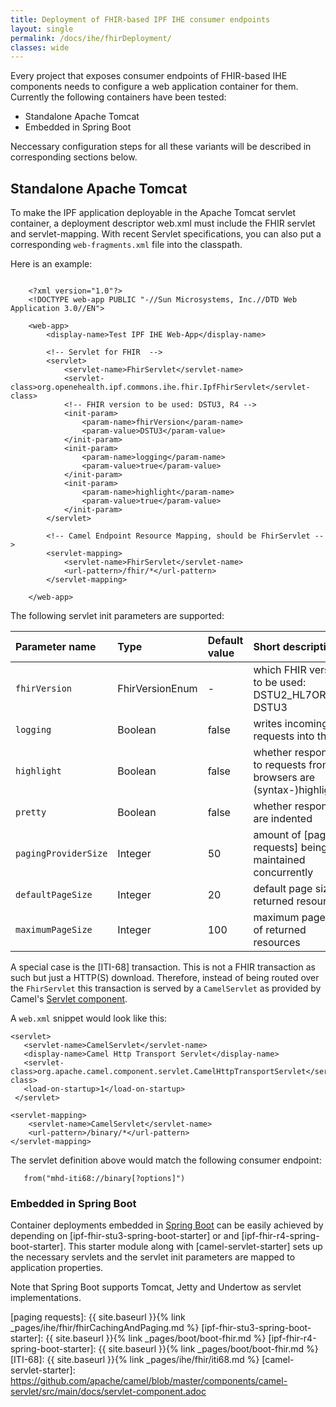```yaml
---
title: Deployment of FHIR-based IPF IHE consumer endpoints
layout: single
permalink: /docs/ihe/fhirDeployment/
classes: wide
---
```


Every project that exposes consumer endpoints of FHIR-based IHE components needs to configure a web application
container for them. Currently the following containers have been tested:

* Standalone Apache Tomcat
* Embedded in Spring Boot

Neccessary configuration steps for all these variants will be described in corresponding sections below.

## Standalone Apache Tomcat

To make the IPF application deployable in the Apache Tomcat servlet container, a deployment descriptor web.xml
must include the FHIR servlet and servlet-mapping. With recent Servlet specifications, you can also put
a corresponding `web-fragments.xml` file into the classpath.

Here is an example:

```

    <?xml version="1.0"?>
    <!DOCTYPE web-app PUBLIC "-//Sun Microsystems, Inc.//DTD Web Application 3.0//EN">

    <web-app>
        <display-name>Test IPF IHE Web-App</display-name>

        <!-- Servlet for FHIR  -->
        <servlet>
            <servlet-name>FhirServlet</servlet-name>
            <servlet-class>org.openehealth.ipf.commons.ihe.fhir.IpfFhirServlet</servlet-class>
            <!-- FHIR version to be used: DSTU3, R4 -->
            <init-param>
                <param-name>fhirVersion</param-name>
                <param-value>DSTU3</param-value>
            </init-param>
            <init-param>
                <param-name>logging</param-name>
                <param-value>true</param-value>
            </init-param>
            <init-param>
                <param-name>highlight</param-name>
                <param-value>true</param-value>
            </init-param>
        </servlet>
    
        <!-- Camel Endpoint Resource Mapping, should be FhirServlet -->
        <servlet-mapping>
            <servlet-name>FhirServlet</servlet-name>
            <url-pattern>/fhir/*</url-pattern>
        </servlet-mapping>
    
    </web-app>

```


The following servlet init parameters are supported:

| Parameter name       | Type            | Default value | Short description                                                                    |
|:---------------------|:----------------|:--------------|:-------------------------------------------------------------------------------------|
| `fhirVersion`        | FhirVersionEnum | -             | which FHIR version to be used: DSTU2_HL7ORG or DSTU3 |
| `logging`            | Boolean         | false         | writes incoming requests into the log |
| `highlight`          | Boolean         | false         | whether responses to requests from browsers are (syntax-)highlighted |
| `pretty`             | Boolean         | false         | whether responses are indented |
| `pagingProviderSize` | Integer         | 50            | amount of [paging requests] being maintained concurrently |
| `defaultPageSize`    | Integer         | 20            | default page size of returned resources |
| `maximumPageSize`    | Integer         | 100           | maximum page size of returned resources |


A special case is the [ITI-68] transaction. This is not a FHIR
transaction as such but just a HTTP(S) download. Therefore, instead of being routed over the `FhirServlet`
this transaction is served by a `CamelServlet` as provided by Camel's [Servlet component](https://camel.apache.org/servlet.html).

A `web.xml` snippet would look like this:

```
<servlet>
   <servlet-name>CamelServlet</servlet-name>
   <display-name>Camel Http Transport Servlet</display-name>
   <servlet-class>org.apache.camel.component.servlet.CamelHttpTransportServlet</servlet-class>
   <load-on-startup>1</load-on-startup>
 </servlet>

<servlet-mapping>
    <servlet-name>CamelServlet</servlet-name>
    <url-pattern>/binary/*</url-pattern>
</servlet-mapping>

```

The servlet definition above would match the following consumer endpoint:

```
   from("mhd-iti68://binary[?options]")
```


### Embedded in Spring Boot

Container deployments embedded in [Spring Boot](https://docs.spring.io/spring-boot/docs/current/reference/html/howto-embedded-servlet-containers.html)
can be easily achieved by depending on [ipf-fhir-stu3-spring-boot-starter] or
and [ipf-fhir-r4-spring-boot-starter].
This starter module along with [camel-servlet-starter] sets up the necessary servlets and the servlet init parameters are mapped to
application properties.

Note that Spring Boot supports Tomcat, Jetty and Undertow as servlet implementations.


[paging requests]: {{ site.baseurl }}{% link _pages/ihe/fhir/fhirCachingAndPaging.md %}
[ipf-fhir-stu3-spring-boot-starter]: {{ site.baseurl }}{% link _pages/boot/boot-fhir.md %}
[ipf-fhir-r4-spring-boot-starter]: {{ site.baseurl }}{% link _pages/boot/boot-fhir.md %}
[ITI-68]: {{ site.baseurl }}{% link _pages/ihe/fhir/iti68.md %}
[camel-servlet-starter]: https://github.com/apache/camel/blob/master/components/camel-servlet/src/main/docs/servlet-component.adoc